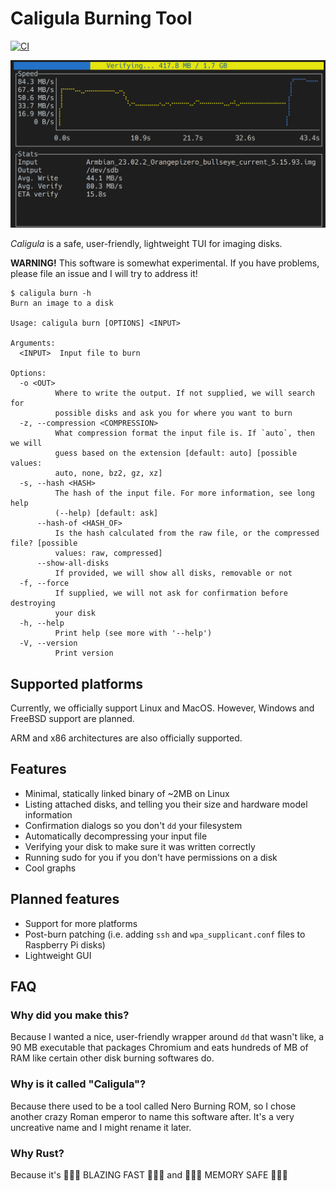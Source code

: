 # Caligula Burning Tool

[![CI](https://github.com/ifd3f/caligula/actions/workflows/ci.yml/badge.svg)](https://github.com/ifd3f/caligula/actions/workflows/ci.yml)

![Screenshot of the Caligula TUI verifying a disk.](./images/verifying.png)

_Caligula_ is a safe, user-friendly, lightweight TUI for imaging disks.

**WARNING!** This software is somewhat experimental. If you have problems, please file an issue and I will try to address it!

```
$ caligula burn -h
Burn an image to a disk

Usage: caligula burn [OPTIONS] <INPUT>

Arguments:
  <INPUT>  Input file to burn

Options:
  -o <OUT>
          Where to write the output. If not supplied, we will search for
          possible disks and ask you for where you want to burn
  -z, --compression <COMPRESSION>
          What compression format the input file is. If `auto`, then we will
          guess based on the extension [default: auto] [possible values:
          auto, none, bz2, gz, xz]
  -s, --hash <HASH>
          The hash of the input file. For more information, see long help
          (--help) [default: ask]
      --hash-of <HASH_OF>
          Is the hash calculated from the raw file, or the compressed file? [possible
          values: raw, compressed]
      --show-all-disks
          If provided, we will show all disks, removable or not
  -f, --force
          If supplied, we will not ask for confirmation before destroying
          your disk
  -h, --help
          Print help (see more with '--help')
  -V, --version
          Print version
```

## Supported platforms

Currently, we officially support Linux and MacOS. However, Windows and FreeBSD support are planned.

ARM and x86 architectures are also officially supported.

## Features

- Minimal, statically linked binary of ~2MB on Linux
- Listing attached disks, and telling you their size and hardware model information
- Confirmation dialogs so you don't `dd` your filesystem
- Automatically decompressing your input file
- Verifying your disk to make sure it was written correctly
- Running sudo for you if you don't have permissions on a disk
- Cool graphs

## Planned features

- Support for more platforms
- Post-burn patching (i.e. adding `ssh` and `wpa_supplicant.conf` files to Raspberry Pi disks)
- Lightweight GUI

## FAQ

### Why did you make this?

Because I wanted a nice, user-friendly wrapper around `dd` that wasn't like, a 90 MB executable that packages Chromium and eats hundreds of MB of RAM like certain other disk burning softwares do.

### Why is it called "Caligula"?

Because there used to be a tool called Nero Burning ROM, so I chose another crazy Roman emperor to name this software after. It's a very uncreative name and I might rename it later.

### Why Rust?

Because it's 🚀🚀🚀 BLAZING FAST 🚀🚀🚀 and 💾💾💾 MEMORY SAFE 💾💾💾
